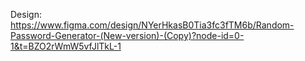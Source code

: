 Design: https://www.figma.com/design/NYerHkasB0Tia3fc3fTM6b/Random-Password-Generator-(New-version)-(Copy)?node-id=0-1&t=BZO2rWmW5vfJlTkL-1
